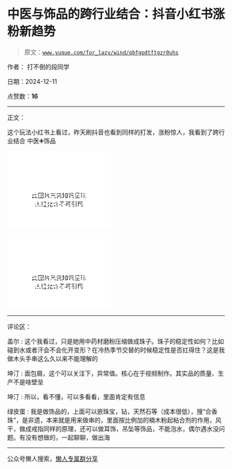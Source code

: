 # 中医与饰品的跨行业结合：抖音小红书涨粉新趋势

> 原文：[`www.yuque.com/for_lazy/wind/qbfgpdtftgzr0uhs`](https://www.yuque.com/for_lazy/wind/qbfgpdtftgzr0uhs)

作者： 打不倒的段同学

日期：2024-12-11

点赞数：**16**

* * *

正文：

这个玩法小红书上看过，昨天刷抖音也看到同样的打发，涨粉惊人，我看到了跨行业结合 中医➕饰品

![](img/25332d4e4847651397d5e3272dd90935.png "None")

![](img/9406ca4e56cfe94a349955b9feec1ca0.png "None")

* * *

评论区：

盖尔 : 这个我看过，只是她用中药材磨粉压缩做成珠子。珠子的稳定性如何？比如碰到水或者汗会不会化开变形？在冷热季节交替的时候稳定性是否扛得住？这是我做木头手串这么久以来不能理解的

坤汀 : 面包屑，这个可以关注下，异常值。核心在于视频制作。其实品的质量、生产不是啥壁垒

坤汀 : 所以，看不懂，可以多看看，里面肯定有信息

绿皮蛋 : 我是做饰品的，上面可以嵌珠宝，钻，天然石等（成本很低），搜“合香珠”，是非遗，本来就是用来做串的，里面按比例加的楠木粉起粘合剂的作用，风干，做成戒指同样的原理，还可以做耳饰，吊坠等饰品，不能泡水，偶尔遇水没问题。有没有想做的，一起聊聊，做出海

* * *

公众号懒人搜索，[懒人专属群分享](https://lazybook.fun/#/blog/group)